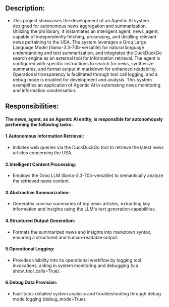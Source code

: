 ## Description:
* This project showcases the development of an Agentic AI system designed for autonomous news aggregation and summarization.  Utilizing the phi library, it instantiates an intelligent agent, news_agent, capable of independently fetching, processing, and distilling relevant news pertaining to the USA. The system leverages a Groq Large Language Model (llama-3.3-70b-versatile) for natural language understanding and text summarization, and integrates the DuckDuckGo search engine as an external tool for information retrieval. The agent is configured with specific instructions to search for news, synthesize summaries, and format output in markdown for enhanced readability. Operational transparency is facilitated through tool call logging, and a debug mode is enabled for development and analysis. This system exemplifies an application of Agentic AI in automating news monitoring and information condensation.

## Responsibilities:
#### The news_agent, as an Agentic AI entity, is responsible for autonomously performing the following tasks:
#### 1.Autonomous Information Retrieval: 
* Initiates web queries via the DuckDuckGo tool to retrieve the latest news articles concerning the USA.
#### 2.Intelligent Content Processing: 
* Employs the Groq LLM (llama-3.3-70b-versatile) to semantically analyze the retrieved news content.
#### 3.Abstractive Summarization: 
* Generates concise summaries of top news articles, extracting key information and insights using the LLM's text generation capabilities.
#### 4.Structured Output Generation: 
* Formats the summarized news and insights into markdown syntax, ensuring a structured and human-readable output.
#### 5.Operational Logging: 
* Provides visibility into its operational workflow by logging tool invocations, aiding in system monitoring and debugging (via show_tool_calls=True).
#### 6.Debug Data Provision: 
* Facilitates detailed system analysis and troubleshooting through debug mode logging (debug_mode=True).
